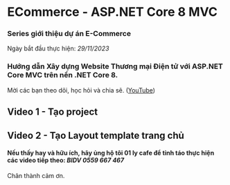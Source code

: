 # ECommerce - ASP.NET Core 8 MVC

### Series giới thiệu dự án E-Commerce
Ngày bắt đầu thực hiện: *29/11/2023*

### Hướng dẫn Xây dựng Website Thương mại Điện tử với ASP.NET Core MVC trên nền .NET Core 8.
Mời các bạn theo dõi, học hỏi và chia sẽ. ([YouTube](https://www.youtube.com/playlist?list=PLE5Bje814fYbtRxvDgmWJ6fUpIZXtbNrb))


## Video 1 - Tạo project

## Video 2 - Tạo Layout template trang chủ

#### Nếu thấy hay và hữu ích, hãy ủng hộ tôi 01 ly cafe để tỉnh táo thực hiện các video tiếp theo: *BIDV 0559 667 467*
Chân thành cảm ơn.
